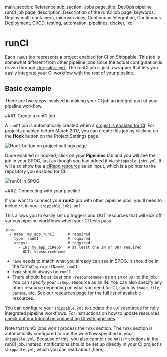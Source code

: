main_section: Reference
sub_section: Jobs
page_title: DevOps pipeline runCI job
page_description: Description of the runCI job
page_keywords: Deploy multi containers, microservices, Continuous Integration, Continuous Deployment, CI/CD, testing, automation, pipelines, docker, lxc

# runCI

Each `runCI` job represents a project enabled for CI on Shippable. This job is somewhat different from other pipeline jobs since the actual configuration is driven through [`shippable.yml`](/reference/shippable-yml/). The runCI job is just a wrapper that lets you easily integrate your CI workflow with the rest of your pipeline.

## Basic example

There are two steps involved in making your CI job an integral part of your pipeline workflow.

###1. Create a runCI job

A `runCI` job is automatically created when a [project is enabled for CI](/ci/enable-project/).  For projects enabled before March 2017, you can create this job by clicking on the **Hook** button on the Project Settings page.

<img src="/images/reference/jobs/runCI/hookPipeline.png" alt="Hook button on project settings page." style="vertical-align: middle;display: block;margin-left: auto;margin-right: auto;"/>

Once enabled or hooked, click on your **Pipelines** tab and you will see the job in your SPOG, just as though you had added it via `shippable.jobs.yml`. It will also show the a [ciRepo resource](/reference/resource-ciRepo/) as an input, which is a pointer to the repository you enabled for CI.

<img src="/images/reference/jobs/runCI/runCIInSPOG.png" alt="runCI in SPOG" style="vertical-align: middle;display: block;margin-left: auto;margin-right: auto;"/>

###2. Connecting with your pipeline

If you want to connect your **runCI** job with other pipeline jobs, you'll need to include it in your `shippable.jobs.yml`.

This allows you to easily set up triggers and OUT resources that will kick off various pipeline workflows when your CI tests pass.

```
jobs:
  - name: my_app_runCI      # required
    type: runCI             # required
    steps:                  # required
      - IN: my_app_ciRepo   # at least one IN or OUT required
      - OUT: <resourceName>

```

* `name` needs to match what you already can see in SPOG.  It should be in the format `<projectName>_runCI`
* `type` should always be `runCI`
* There should be at least one `<resourceName>` as an `IN` or `OUT` to the job. You can specify your `ciRepo` resource as an IN. You can also specify any other resource depending on what you need for CI, such as `image`, `file`, `params`, etc. See our [resources page](/reference/resources-overview/) for the full list of available resources.

You can configure your `shippable.yml` to update the `OUT` resources for fully integrated pipeline workflows.  For instructions on how to update resources [check out our tutorial on connecting CI with pipelines](/ci/trigger-pipeline-jobs/).

Note that runCI jobs won't process the `TASK` section.  The `TASK` section is automatically configured to run the workflow specified in your `shippable.yml`.  Because of this, you also cannot use `NOTIFY` sections in the runCI job.  Instead, notifications should be set up directly in your CI project's `shippable.yml`, which you can read about [here].
